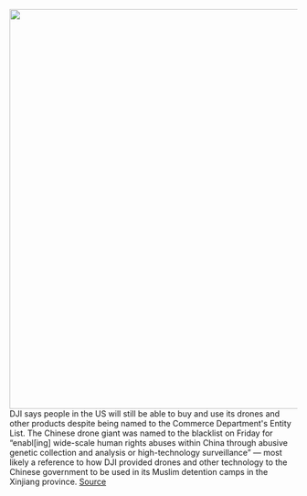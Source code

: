 <img src='https://cdn.vox-cdn.com/thumbor/ZpEO4cFiVZGLO9QqUG7anPZD1Zo=/0x0:2040x1360/1200x800/filters:focal(857x517:1183x843)/cdn.vox-cdn.com/uploads/chorus_image/image/68551982/dji_mavic_mini_drone_1412.0.jpg' width='700px' /><br/>
DJI says people in the US will still be able to buy and use its drones and other products despite being named to the Commerce Department's Entity List. The Chinese drone giant was named to the blacklist on Friday for “enabl[ing] wide-scale human rights abuses within China through abusive genetic collection and analysis or high-technology surveillance” — most likely a reference to how DJI provided drones and other technology to the Chinese government to be used in its Muslim detention camps in the Xinjiang province.
<a href='https://www.theverge.com/2020/12/18/22190097/dji-blacklist-ban-xinjiang-entity-list-trump'> Source <a/>